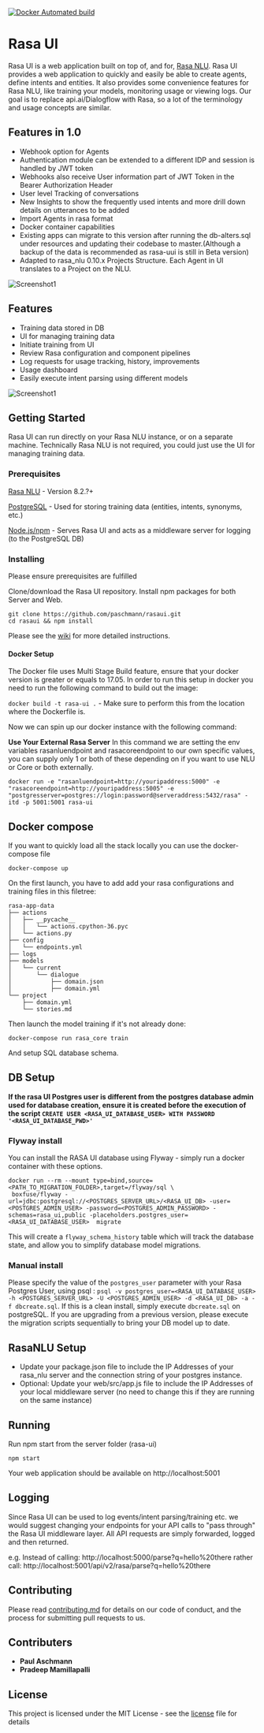 [![Docker Automated build](https://img.shields.io/docker/automated/jrottenberg/ffmpeg.svg)](https://hub.docker.com/r/paschmann/rasa-ui/)

# Rasa UI

Rasa UI is a web application built on top of, and for, [Rasa NLU](https://github.com/RasaHQ/rasa_nlu). Rasa UI provides a web application to quickly and easily be able to create agents, define intents and entities. It also provides some convenience features for Rasa NLU, like training your models, monitoring usage or viewing logs. Our goal is to replace api.ai/Dialogflow with Rasa, so a lot of the terminology and usage concepts are similar.

## Features in 1.0
- Webhook option for Agents
- Authentication module can be extended to a different IDP and session is handled by JWT token
- Webhooks also receive User information part of JWT Token in the Bearer Authorization Header
- User level Tracking of conversations
- New Insights to show the frequently used intents and more drill down details on utterances to be added
- Import Agents in rasa format
- Docker container capabilities
- Existing apps can migrate to this version after running the db-alters.sql under resources and updating their codebase to master.(Although a backup of the data is recommended as rasa-uui is still in Beta version)
- Adapted to rasa_nlu 0.10.x Projects Structure. Each Agent in UI translates to a Project on the NLU.

![Screenshot1](https://github.com/paschmann/rasa-ui/blob/master/resources/insights.png)


## Features
- Training data stored in DB
- UI for managing training data
- Initiate training from UI
- Review Rasa configuration and component pipelines
- Log requests for usage tracking, history, improvements
- Usage dashboard
- Easily execute intent parsing using different models

![Screenshot1](https://github.com/paschmann/rasa-ui/blob/master/resources/rasa_ui_1.png)

## Getting Started

Rasa UI can run directly on your Rasa NLU instance, or on a separate machine. Technically Rasa NLU is not required, you could just use the UI for managing training data.


### Prerequisites

[Rasa NLU](https://github.com/golastmile/rasa_nlu) - Version 8.2.?+

[PostgreSQL](https://www.postgresql.org/) - Used for storing training data (entities, intents, synonyms, etc.)

[Node.js/npm](https://nodejs.org/en/) - Serves Rasa UI and acts as a middleware server for logging (to the PostgreSQL DB)


### Installing

Please ensure prerequisites are fulfilled

Clone/download the Rasa UI repository. Install npm packages for both Server and Web.

```
git clone https://github.com/paschmann/rasaui.git
cd rasaui && npm install
```

Please see the [wiki](https://github.com/paschmann/rasa-ui/wiki/Rasa-UI-Install-Guide) for more detailed instructions.

#### Docker Setup
The Docker file uses Multi Stage Build feature, ensure that your docker version is greater or equals to 17.05.
In order to run this setup in docker you need to run the following command to build out the image:

`docker build -t rasa-ui .` - Make sure to perform this from the location where the Dockerfile is.

Now we can spin up our docker instance with the following command:

**Use Your External Rasa Server**
In this command we are setting the env variables rasanluendpoint and rasacoreendpoint to our own specific values, you can supply only 1 or both of these depending on if you want to use NLU or Core or both externally.

`docker run -e "rasanluendpoint=http://youripaddress:5000" -e "rasacoreendpoint=http://youripaddress:5005" -e "postgresserver=postgres://login:password@serveraddress:5432/rasa" -itd -p 5001:5001 rasa-ui` 

## Docker compose
If you want to quickly load all the stack locally you can use the docker-compose file

`docker-compose up`

On the first launch, you have to add add your rasa configurations and training files in this filetree:

```
rasa-app-data
├── actions
│   ├── __pycache__
│   │   └── actions.cpython-36.pyc
│   └── actions.py
├── config
│   └── endpoints.yml
├── logs
├── models
│   └── current
│       └── dialogue
│           ├── domain.json
│           ├── domain.yml
└── project
    ├── domain.yml
    └── stories.md
```

Then launch the model training if it's not already done:

`docker-compose run rasa_core train`

And setup SQL database schema.

## DB Setup
**If the rasa UI Postgres user is different from the postgres database admin used for database creation, ensure it is created before the execution of the script `CREATE USER <RASA_UI_DATABASE_USER> WITH PASSWORD '<RASA_UI_DATABASE_PWD>'`**

### Flyway install
You can install the RASA UI database using Flyway - simply run a docker container with these options.
```
docker run --rm --mount type=bind,source=<PATH_TO_MIGRATION_FOLDER>,target=/flyway/sql \
 boxfuse/flyway -url=jdbc:postgresql://<POSTGRES_SERVER_URL>/<RASA_UI_DB> -user=<POSTGRES_ADMIN_USER> -password=<POSTGRES_ADMIN_PASSWORD> -schemas=rasa_ui,public -placeholders.postgres_user=<RASA_UI_DATABASE_USER>  migrate
```
This will create a `flyway_schema_history` table which will track the database state, and allow you to simplify database model migrations.

### Manual install
Please specify the value of the `postgres_user` parameter with your Rasa Postgres User, using psql : `psql -v postgres_user=<RASA_UI_DATABASE_USER> -h <POSTGRES_SERVER_URL> -U <POSTGRES_ADMIN_USER> -d <RASA_UI_DB> -a -f dbcreate.sql`.
If this is a clean install, simply execute `dbcreate.sql` on postgreSQL. If you are upgrading from a previous version, please execute the migration scripts sequentially to bring your DB model up to date.

## RasaNLU Setup
- Update your package.json file to include the IP Addresses of your rasa_nlu server and the connection string of your postgres instance.
- Optional: Update your web/src/app.js file to include the IP Addresses of your local middleware server (no need to change this if they are running on the same instance)

## Running
Run npm start from the server folder (rasa-ui)

```
npm start
```
Your web application should be available on http://localhost:5001

## Logging

Since Rasa UI can be used to log events/intent parsing/training etc. we would suggest changing your endpoints for your API calls to "pass through" the Rasa UI middleware layer. All API requests are simply forwarded, logged and then returned.

e.g. Instead of calling: http://localhost:5000/parse?q=hello%20there rather call: http://localhost:5001/api/v2/rasa/parse?q=hello%20there

## Contributing

Please read [contributing.md](contributing.md) for details on our code of conduct, and the process for submitting pull requests to us.

## Contributers

* **Paul Aschmann**
* **Pradeep Mamillapalli**

## License

This project is licensed under the MIT License - see the [license](license) file for details
